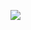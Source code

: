 ![](http://github-profile-summary-cards.vercel.app/api/cards/profile-details?username=vimevi&theme=default)
